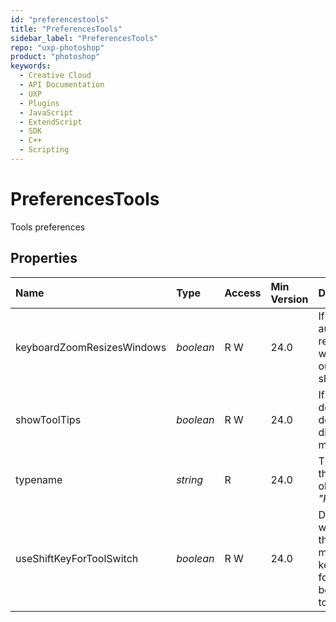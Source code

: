 ```yaml
---
id: "preferencestools"
title: "PreferencesTools"
sidebar_label: "PreferencesTools"
repo: "uxp-photoshop"
product: "photoshop"
keywords:
  - Creative Cloud
  - API Documentation
  - UXP
  - Plugins
  - JavaScript
  - ExtendScript
  - SDK
  - C++
  - Scripting
---
```


# PreferencesTools

Tools preferences

## Properties

| Name | Type | Access | Min Version | Description |
| :------ | :------ | :------ | :------ | :------ |
| keyboardZoomResizesWindows | *boolean* | R W | 24.0 | If true, automatically resizes the window when zooming in or out using keyboard shortcuts. |
| showToolTips | *boolean* | R W | 24.0 | If true, pop-up definitions or descriptions are displayed on mouseover. |
| typename | *string* | R | 24.0 | The class name of the referenced object: *&quot;PreferencesTools&quot;*. |
| useShiftKeyForToolSwitch | *boolean* | R W | 24.0 | Determines whether to enable the shift key as a modifier to the keyboard shortcut for switching between grouped tools. |
